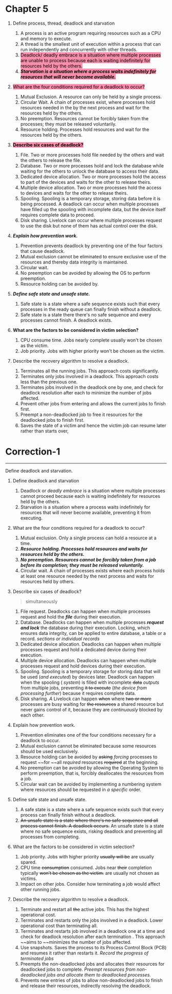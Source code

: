 # Chapter 5
 1. Define process, thread, deadlock and starvation
	 1. A process is an active program requiring resources such as a CPU and memory to execute.
	 2. A thread is the smallest unit of execution within a process that can run independently and concurrently with other threads.
	 3. <mark style="background: #FF5582A6;">Deadlock/ deadly embrace is a situation where multiple processes are unable to process because each is waiting indefinitely for resources held by the others.</mark>
	 4. <mark style="background: #FF5582A6;">***Starvation is a situation where a process waits indefinitely for resources that will never become available.***</mark>
	
1. <mark style="background: #FF5582A6;">What are the four conditions required for a deadlock to occur?</mark>
	1. Mutual Exclusion. A resource can only be held by a single process.
	2. Circular Wait. A chain of processes exist, where processes hold resources needed in the by the next process and wait for the resources held by the others.
	3. No preemption. Resources cannot be forcibly taken from the processes; they must be released voluntarily.
	4. Resource holding. Processes hold resources and wait for the resources held by the others.
	
2. <mark style="background: #FF5582A6;">**Describe six cases of deadlock?**</mark>
	1. File. Two or more processes hold file needed by the others and wait the others to release the file.
	2. Database. Two or more processes hold and lock the database while waiting for the others to unlock the database to access their data.
	3. Dedicated device allocation. Two or more processes hold the access to part of the devices and waits for the other to release theirs.
	4. Multiple device allocation. Two or more processes hold the access to devices and waits for the other to release theirs.
	5. Spooling. Spooling is a temporary storage, storing data before it is being processed. A deadlock can occur when multiple processes have filled up the spooling with incomplete data, but the device itself requires complete data to proceed.
	6. Disk sharing. Livelock can occur where multiple processes request to use the disk but none of them has actual control over the disk.
	
3. ***Explain how prevention work.***
	1. Prevention prevents deadlock by preventing one of the four factors that cause deadlock.
	2. Mutual exclusion cannot be eliminated to ensure exclusive use of the resources and thereby data integrity is maintained.
	3. Circular wait.
	4. No preemption can be avoided by allowing the OS to perform preemption.
	5. Resource holding can be avoided by.

5. ***Define safe state and unsafe state.***
	1. Safe state is a state where a safe sequence exists such that every processes in the ready queue can finally finish without a deadlock.
	2. Safe state is a state there there's no safe sequence and every processes cannot finish. A deadlock exists.
	
6. **What are the factors to be considered in victim selection?**
	1. CPU consume time. Jobs nearly complete usually won't be chosen as the victim.
	2. Job priority. Jobs with higher priority won't be chosen as the victim.
	
7. Describe the recovery algorithm to resolve a deadlock.
	1. Terminates all the running jobs. This approach costs significantly.
	2. Terminates only jobs involved in a deadlock. This approach costs less than the previous one.
	3. Terminates jobs involved in the deadlock one by one, and check for deadlock resolution after each to minimize the number of jobs affected.
	4. Prevent other jobs from entering and allows the current jobs to finish first.
	5. Preempt a non-deadlocked job to free it resources for the deadlocked jobs to finish first.
	6. Saves the state of a victim and hence the victim job can resume later rather than starts over,


# Correction-1
---
Define deadlock and starvation.
1. Define deadlock and starvation
	1. Deadlock or *deadly embrace* is a situation where multiple processes cannot proceed because each is waiting indefinitely for resources held by the others.
	2. Starvation is a situation where a process waits indefinitely for resources that will never become available, preventing it from executing.
2. What are the four conditions required for a deadlock to occur?
	1. Mutual exclusion. Only a single process can hold a resource at a time.
	2. ***Resource holding. Processes hold resources and waits for resources held by the others.***
	3. ***No preemption. Resources cannot be forcibly taken from a job before its completion; they must be released voluntarily.***
	4. Circular wait. A chain of processes exists where each process holds at least one resource needed by the next process and waits for resources held by others.
3. Describe six cases of deadlock?
   > simultaneously
   
	1. File request. Deadlocks can happen when multiple processes request and hold the ***file*** during their execution.
	2. Database. Deadlocks can happen when multiple processes ***request and lock*** the database during their execution. Locking, which ensures data integrity, can be applied to entire database, a table or a record. *sections or individual records*
	3. Dedicated device allocation. Deadlocks can happen when multiple processes request and hold a dedicated device during their execution.
	4. Multiple device allocation. Deadlocks can happen when multiple processes request and hold devices during their execution.
	5. Spooling. Spooling is a temporary storage for storing data that will be used (*and executed*) by devices later. Deadlock can happen when the spooling ( *system*) is filled with incomplete ~~data~~ *outputs* from multiple jobs, preventing ~~it to execute~~ (*the device from processing further*) because it requires complete data.
	6. Disk sharing. *A* Livelock can happen ~~when~~ where ~~two or more~~ processes are busy waiting for ~~the resources~~ a shared resource but never gains control of it, because they are *continuously* blocked by each other.
4. Explain how prevention work. 
	1. Prevention eliminates one of the four conditions necessary for a deadlock to occur.
	2. Mutual exclusion cannot be eliminated because some resources should be used exclusively.
	3. Resource holding can be avoided by ~~asking~~ *forcing* processes to request ~~for ~~all *required* resources ~~required~~ at the beginning.
	4. No preemption can be avoided by allowing the Operating System to perform preemption, that is, forcibly deallocates the resources from a job.
	5. Circular wait can be avoided by implementing a numbering system where resources should be requested in *a specific* order.
5. Define safe state and unsafe state.
	1. A safe state is a state where a safe sequence exists such that every process can finally finish without a deadlock.
	2. ~~An unsafe state is a state where there's no safe sequence and all process cannot finish. A deadlock occurs.~~ An unsafe state is a state where no safe sequence exists, risking deadlock and preventing all processes from completing.
6. What are the factors to be considered in victim selection?
	1. Job priority. Jobs with higher priority ~~usually will be~~ are usually spared.
	2. CPU time ~~consumption~~ consumed. Jobs near ~~their~~ completion typically ~~won't be chosen as the victim.~~ are usually not chosen as victims.
	3. Impact on other jobs. Consider how terminating a job would affect other running jobs.
7. Describe the recovery algorithm to resolve a deadlock.
	1. Terminate and restart all ~~the~~ active jobs. This has the highest operational cost.
	2. Terminates and restarts only the jobs involved in a deadlock. Lower operational cost than terminating all.
	3. Terminates and restarts job involved in a deadlock one at a time and check for deadlock resolution after each termination . This approach ~~aims to ~~minimizes the number of jobs affected.
	4. Use snapshots. Saves the process to its Process Control Block (PCB) and resumes it rather than restarts it. *Record the progress of terminated jobs*
	5. Preempts the non-deadlocked jobs and allocates their resources for deadlocked jobs to complete.
	   *Preempt resources from non-deadlocked jobs and allocate them to deadlocked processes.*
	6. Prevents new entries of jobs to allow non-deadlocked jobs to finish and release their resources, indirectly resolving the deadlock.